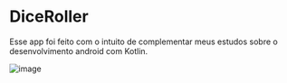 # DiceRoller
Esse app foi feito com o intuito de complementar meus estudos sobre o desenvolvimento android com Kotlin.

![image](https://user-images.githubusercontent.com/102180434/182466383-c2437207-a548-4526-af5d-178d9611b36b.png)
